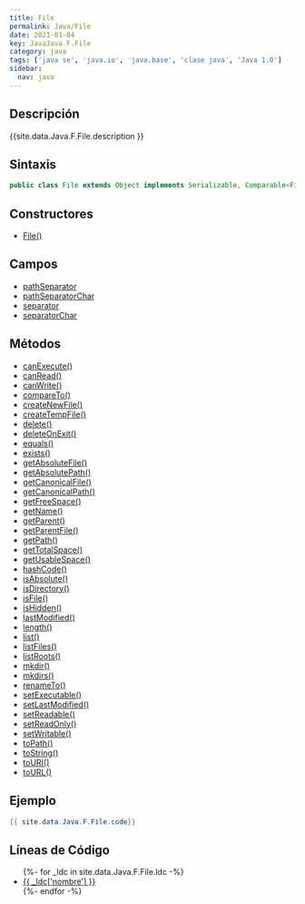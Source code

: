 ```yaml
---
title: File
permalink: Java/File
date: 2021-01-04
key: JavaJava.F.File
category: java
tags: ['java se', 'java.io', 'java.base', 'clase java', 'Java 1.0']
sidebar: 
  nav: java
---
```


## Descripción
{{site.data.Java.F.File.description }}

## Sintaxis
~~~java
public class File extends Object implements Serializable, Comparable<File>
~~~

## Constructores
* [File()](/Java/File/File/)

## Campos
* [pathSeparator](/Java/File/pathSeparator)
* [pathSeparatorChar](/Java/File/pathSeparatorChar)
* [separator](/Java/File/separator)
* [separatorChar](/Java/File/separatorChar)

## Métodos
* [canExecute()](/Java/File/canExecute)
* [canRead()](/Java/File/canRead)
* [canWrite()](/Java/File/canWrite)
* [compareTo()](/Java/File/compareTo)
* [createNewFile()](/Java/File/createNewFile)
* [createTempFile()](/Java/File/createTempFile)
* [delete()](/Java/File/delete)
* [deleteOnExit()](/Java/File/deleteOnExit)
* [equals()](/Java/File/equals)
* [exists()](/Java/File/exists)
* [getAbsoluteFile()](/Java/File/getAbsoluteFile)
* [getAbsolutePath()](/Java/File/getAbsolutePath)
* [getCanonicalFile()](/Java/File/getCanonicalFile)
* [getCanonicalPath()](/Java/File/getCanonicalPath)
* [getFreeSpace()](/Java/File/getFreeSpace)
* [getName()](/Java/File/getName)
* [getParent()](/Java/File/getParent)
* [getParentFile()](/Java/File/getParentFile)
* [getPath()](/Java/File/getPath)
* [getTotalSpace()](/Java/File/getTotalSpace)
* [getUsableSpace()](/Java/File/getUsableSpace)
* [hashCode()](/Java/File/hashCode)
* [isAbsolute()](/Java/File/isAbsolute)
* [isDirectory()](/Java/File/isDirectory)
* [isFile()](/Java/File/isFile)
* [isHidden()](/Java/File/isHidden)
* [lastModified()](/Java/File/lastModified)
* [length()](/Java/File/length)
* [list()](/Java/File/list)
* [listFiles()](/Java/File/listFiles)
* [listRoots()](/Java/File/listRoots)
* [mkdir()](/Java/File/mkdir)
* [mkdirs()](/Java/File/mkdirs)
* [renameTo()](/Java/File/renameTo)
* [setExecutable()](/Java/File/setExecutable)
* [setLastModified()](/Java/File/setLastModified)
* [setReadable()](/Java/File/setReadable)
* [setReadOnly()](/Java/File/setReadOnly)
* [setWritable()](/Java/File/setWritable)
* [toPath()](/Java/File/toPath)
* [toString()](/Java/File/toString)
* [toURI()](/Java/File/toURI)
* [toURL()](/Java/File/toURL)

## Ejemplo
~~~java
{{ site.data.Java.F.File.code}}
~~~

## Líneas de Código
<ul>
{%- for _ldc in site.data.Java.F.File.ldc -%}
   <li>
       <a href="{{_ldc['url'] }}">{{ _ldc['nombre'] }}</a>
   </li>
{%- endfor -%}
</ul>
